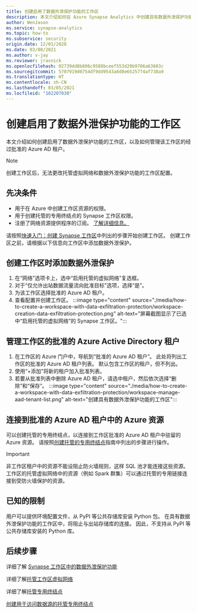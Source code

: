 ```yaml
---
title: 创建启用了数据外泄保护功能的工作区
description: 本文介绍如何在 Azure Synapse Analytics 中创建具有数据外泄保护功能的工作区
author: WenJason
ms.service: synapse-analytics
ms.topic: how-to
ms.subservice: security
origin.date: 12/01/2020
ms.date: 03/08/2021
ms.author: v-jay
ms.reviewer: jrasnick
ms.openlocfilehash: 02739dd8b806c9588bceef553d20b9706a63603c
ms.sourcegitcommit: 5707919d0754df9dd9543a6d8e6525774af738a9
ms.translationtype: HT
ms.contentlocale: zh-CN
ms.lasthandoff: 03/05/2021
ms.locfileid: "102207030"
---
```

# <a name="create-a-workspace-with-data-exfiltration-protection-enabled"></a>创建启用了数据外泄保护功能的工作区
本文介绍如何创建启用了数据外泄保护功能的工作区，以及如何管理该工作区的经过批准的 Azure AD 租户。

>[!Note]
>创建工作区后，无法更改托管虚拟网络和数据外泄保护功能的工作区配置。

## <a name="prerequisites"></a>先决条件
- 用于在 Azure 中创建工作区资源的权限。
- 用于创建托管的专用终结点的 Synapse 工作区权限。
- 注册了网络资源提供程序的订阅。 [了解详细信息。](../../azure-resource-manager/management/resource-providers-and-types.md)

请按照[快速入门：创建 Synapse 工作区](../quickstart-create-workspace.md)中列出的步骤开始创建工作区。 创建工作区之前，请根据以下信息向工作区中添加数据外泄保护。

## <a name="add-data-exfiltration-protection-when-creating-your-workspace"></a>创建工作区时添加数据外泄保护
1. 在“网络”选项卡上，选中“启用托管的虚拟网络”复选框。
1. 对于“仅允许出站数据流量流向批准目标”选项，选择“是”。
1. 为该工作区选择批准的 Azure AD 租户。
1. 查看配置并创建工作区。
:::image type="content" source="./media/how-to-create-a-workspace-with-data-exfiltration-protection/workspace-creation-data-exfiltration-protection.png" alt-text="屏幕截图显示了已选中“启用托管的虚拟网络”的 Synapse 工作区。":::

## <a name="manage-approved-azure-active-directory-tenants-for-the-workspace"></a>管理工作区的批准的 Azure Active Directory 租户
1. 在工作区的 Azure 门户中，导航到“批准的 Azure AD 租户”。 此处将列出工作区的批准的 Azure AD 租户列表。 默认包含工作区的租户，但不列出。
1. 使用“+添加”将新的租户加入批准列表。
1. 若要从批准列表中删除 Azure AD 租户，请选中租户，然后依次选择“删除”和“保存”。
:::image type="content" source="./media/how-to-create-a-workspace-with-data-exfiltration-protection/workspace-manage-aad-tenant-list.png" alt-text="创建具有数据外泄保护功能的工作区":::


## <a name="connecting-to-azure-resources-in-approved-azure-ad-tenants"></a>连接到批准的 Azure AD 租户中的 Azure 资源

可以创建托管的专用终结点，以连接到工作区批准的 Azure AD 租户中驻留的 Azure 资源。 请按照[创建托管的专用终结点](./how-to-create-managed-private-endpoints.md)指南中列出的步骤进行操作。

>[!IMPORTANT]
>非工作区租户中的资源不能设阻止防火墙规则，这样 SQL 池才能连接这些资源。 工作区的托管虚拟网络中的资源（例如 Spark 群集）可以通过托管的专用链接连接到受防火墙保护的资源。

## <a name="known-limitations"></a>已知的限制
用户可以提供环境配置文件，从 PyPI 等公共存储库安装 Python 包。 在具有数据外泄保护功能的工作区中，将阻止与出站存储库的连接。 因此，不支持从 PyPI 等公共存储库安装的 Python 库。 
  
## <a name="next-steps"></a>后续步骤

详细了解 [Synapse 工作区中的数据外泄保护功能](./workspace-data-exfiltration-protection.md)

详细了解[托管工作区虚拟网络](./synapse-workspace-managed-vnet.md)

详细了解[托管专用终结点](./synapse-workspace-managed-private-endpoints.md)

[创建用于访问数据源的托管专用终结点](./how-to-create-managed-private-endpoints.md)
